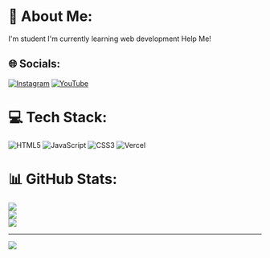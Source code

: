 # 💫 About Me:
I'm student
I'm currently learning web development
Help Me!


## 🌐 Socials:
[![Instagram](https://img.shields.io/badge/Instagram-%23E4405F.svg?logo=Instagram&logoColor=white)](https://instagram.com/Arifnnha) [![YouTube](https://img.shields.io/badge/YouTube-%23FF0000.svg?logo=YouTube&logoColor=white)](https://youtube.com/@arifnnha) 

# 💻 Tech Stack:
![HTML5](https://img.shields.io/badge/html5-%23E34F26.svg?style=for-the-badge&logo=html5&logoColor=white) ![JavaScript](https://img.shields.io/badge/javascript-%23323330.svg?style=for-the-badge&logo=javascript&logoColor=%23F7DF1E) ![CSS3](https://img.shields.io/badge/css3-%231572B6.svg?style=for-the-badge&logo=css3&logoColor=white) ![Vercel](https://img.shields.io/badge/vercel-%23000000.svg?style=for-the-badge&logo=vercel&logoColor=white)
# 📊 GitHub Stats:
![](https://github-readme-stats.vercel.app/api?username=Arifnnha&theme=dark&hide_border=false&include_all_commits=false&count_private=false)<br/>
![](https://github-readme-streak-stats.herokuapp.com/?user=Arifnnha&theme=dark&hide_border=false)<br/>
![](https://github-readme-stats.vercel.app/api/top-langs/?username=Arifnnha&theme=dark&hide_border=false&include_all_commits=false&count_private=false&layout=compact)

---
[![](https://visitcount.itsvg.in/api?id=Arifnnha&icon=0&color=0)](https://visitcount.itsvg.in)

<!-- Proudly created with GPRM ( https://gprm.itsvg.in ) -->

<!---
Arifnnha/Arifnnha is a ✨ special ✨ repository because its `README.md` (this file) appears on your GitHub profile.
You can click the Preview link to take a look at your changes.
--->
